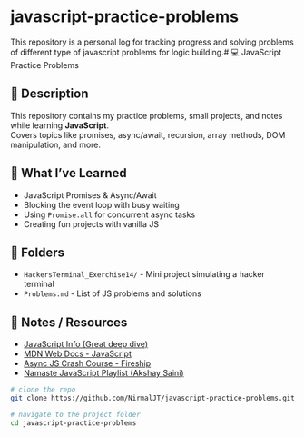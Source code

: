 # javascript-practice-problems
This repository is a personal log for tracking progress and solving problems  of different type of javascript problems for logic building.# 💻 JavaScript Practice Problems

## 📌 Description
This repository contains my practice problems, small projects, and notes while learning **JavaScript**.  
Covers topics like promises, async/await, recursion, array methods, DOM manipulation, and more.



## 🧠 What I’ve Learned
- JavaScript Promises & Async/Await
- Blocking the event loop with busy waiting
- Using `Promise.all` for concurrent async tasks
- Creating fun projects with vanilla JS

## 📁 Folders
- `HackersTerminal_Exerchise14/` - Mini project simulating a hacker terminal
- `Problems.md` - List of JS problems and solutions

## 📝 Notes / Resources
- [JavaScript Info (Great deep dive)](https://javascript.info/)
- [MDN Web Docs - JavaScript](https://developer.mozilla.org/en-US/docs/Web/JavaScript)
- [Async JS Crash Course - Fireship](https://www.youtube.com/watch?v=PoRJizFvM7s)
- [Namaste JavaScript Playlist (Akshay Saini)](https://www.youtube.com/playlist?list=PLlasXeu85E9eLVl6zZPc_0aF2xGKD1Br5)

```bash
# clone the repo
git clone https://github.com/NirmalJT/javascript-practice-problems.git

# navigate to the project folder
cd javascript-practice-problems
